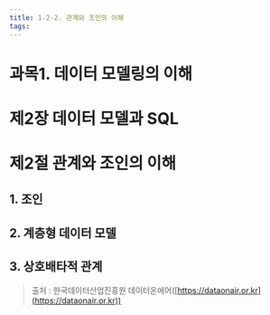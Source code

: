```yaml
---
title: 1-2-2. 관계와 조인의 이해
tags: 
---
```


# 과목1. 데이터 모델링의 이해
# 제2장 데이터 모델과 SQL
# 제2절 관계와 조인의 이해

## 1. 조인

## 2. 계층형 데이터 모델

## 3. 상호배타적 관계



> 출처 : 한국데이터산업진흥원 데이터온에어([https://dataonair.or.kr](https://dataonair.or.kr))